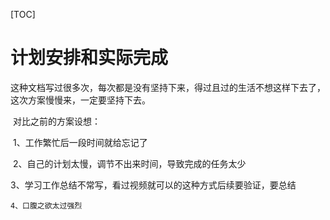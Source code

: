 [TOC]

# 计划安排和实际完成

​	这种文档写过很多次，每次都是没有坚持下来，得过且过的生活不想这样下去了，这次方案慢慢来，一定要坚持下去。

​	对比之前的方案设想：

​	1、工作繁忙后一段时间就给忘记了

​	2、自己的计划太慢，调节不出来时间，导致完成的任务太少

​	3、学习工作总结不常写，看过视频就可以的这种方式后续要验证，要总结

 	4、口腹之欲太过强烈

​	